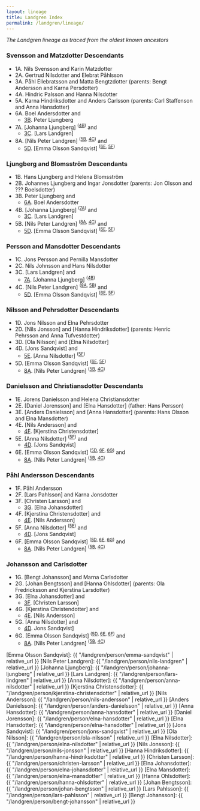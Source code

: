 ```yaml
---
layout: lineage
title: Landgren Index
permalink: /landgren/lineage/
---
```

*The Landgren lineage as traced from the oldest known ancestors*

### Svensson and Matzdotter Descendants
- 1A. Nils Svensson and Karin Matzdotter
- 2A. Gertrud Nilsdotter and Elebrat Påhlsson
- 3A. Påhl Ellebratsson and Matta Bengtzdotter (parents: Bengt Andersson and Karna Persdotter)
- 4A. Hindric Palsson and Hanna Nilsdotter
- 5A. Karna Hindriksdotter and Anders Carlsson (parents: Carl Staffenson and Anna Hansdotter)
- <a class="bare-link" id="6A">6A</a>. Boel Andersdotter and
  - [3B]. Peter Ljungberg
- <a class="bare-link" id="7A">7A</a>. [Johanna Ljungberg] <sup>([4B])</sup> and
  - [3C]. [Lars Landgren]
- <a class="bare-link" id="8A">8A</a>. [Nils Peter Landgren] <sup>([5B], [4C])</sup> and
  - [5D]. [Emma Olsson Sandqvist] <sup>([6E], [5F])</sup>

### Ljungberg and Blomsström Descendants
- 1B. Hans Ljungberg and Helena Blomsström
- 2B. Johannes Ljungberg and Ingar Jonsdotter (parents: Jon Olsson and ??? Boelsdotter)
- <a class="bare-link" id="3B">3B</a>. Peter Ljungberg and
  - [6A]. Boel Andersdotter
- <a class="bare-link" id="4B">4B</a>. [Johanna Ljungberg] <sup>([7A])</sup> and
  - [3C]. [Lars Landgren]
- <a class="bare-link" id="5B">5B</a>. [Nils Peter Landgren] <sup>([8A], [4C])</sup> and
  - [5D]. [Emma Olsson Sandqvist] <sup>([6E], [5F])</sup>

### Persson and Mansdotter Descendants
- 1C. Jons Persson and Pernilla Mansdotter
- 2C. Nils Johnsson and Hans Nilsdotter
- <a class="bare-link" id="3C">3C</a>. [Lars Landgren] and
  - [7A]. [Johanna Ljungberg] <sup>([4B])</sup>
- <a class="bare-link" id="4C">4C</a>. [Nils Peter Landgren] <sup>([8A], [5B])</sup> and
  - [5D]. [Emma Olsson Sandqvist] <sup>([6E], [5F])</sup>

### Nilsson and Pehrsdotter Descendants
- 1D. Jons Nilsson and Elna Pehrsdotter
- 2D. [Nils Jonsson] and [Hanna Hindriksdotter] (parents: Henric Pehrsson and Anna Tufvestdotter)
- 3D. [Ola Nilsson] and [Elna Nilsdotter]
- <a class="bare-link" id="4D">4D</a>. [Jons Sandqvist] and
  - [5E]. [Anna Nilsdotter] <sup>([5F])</sup>
- <a class="bare-link" id="5D">5D</a>. [Emma Olsson Sandqvist] <sup>([6E], [5F])</sup>
  - [8A]. [Nils Peter Landgren] <sup>([5B], [4C])</sup>

### Danielsson and Christiansdotter Descendants
- 1E. Jorens Danielsson and Helena Christiansdotter
- 2E. [Daniel Jorensson] and [Elna Hansdotter] (father: Hans Persson)
- 3E. [Anders Danielsson] and [Anna Hansdotter] (parents: Hans Olsson and Elna Mansdotter)
- <a class="bare-link" id="4E">4E</a>. [Nils Andersson] and
  - [4F]. [Kjerstina Christensdotter]
- <a class="bare-link" id="5E">5E</a>. [Anna Nilsdotter] <sup>([5F])</sup> and
  - [4D]. [Jons Sandqvist]
- <a class="bare-link" id="6E">6E</a>. [Emma Olsson Sandqvist] <sup>([5D], [6F], [6G])</sup> and
  - [8A]. [Nils Peter Landgren] <sup>([5B], [4C])</sup>

### Påhl Andersson Descendants
- 1F. Påhl Andersson
- 2F. [Lars Pahlsson] and Karna Jonsdotter
- <a class="bare-link" id="3F">3F</a>. [Christen Larsson] and
  - [3G]. [Elna Johansdotter]
- <a class="bare-link" id="4F">4F</a>. [Kjerstina Christensdotter] and
  - [4E]. [Nils Andersson]
- <a class="bare-link" id="5F">5F</a>. [Anna Nilsdotter] <sup>([5E])</sup> and
  - [4D]. [Jons Sandqvist]
- <a class="bare-link" id="6F">6F</a>. [Emma Olsson Sandqvist] <sup>([5D], [6E], [6G])</sup> and
  - [8A]. [Nils Peter Landgren] <sup>([5B], [4C])</sup>
  
### Johansson and Carlsdotter
- 1G. [Bengt Johansson] and Marna Carlsdotter
- 2G. [Johan Bengtsson] and [Hanna Ohlsdotter] (parents: Ola Fredricksson and Kjerstina Larsdotter)
- <a class="bare-link" id="3G">3G</a>. [Elna Johansdotter] and
  - [3F]. [Christen Larsson]
- <a class="bare-link" id="4G">4G</a>. [Kjerstina Christendotter] and
  - [4E]. [Nils Andersson]
- <a class="bare-link" id="5G">5G</a>. [Anna Nilsdotter] and
  - [4D]. Jons Sandqvist]
- <a class="bare-link" id="6G">6G</a>. [Emma Olsson Sandqvist] <sup>([5D], [6E], [6F])</sup> and
  - [8A]. [Nils Peter Landgren] <sup>([5B], [4C])</sup>

[6A]: #6A
[7A]: #7A
[8A]: #8A
[3B]: #3B
[4B]: #4B
[5B]: #5B
[3C]: #3C
[4C]: #4C
[4D]: #4D
[5D]: #5D
[4E]: #4E
[5E]: #5E
[6E]: #6E
[3F]: #3F
[4F]: #4F
[5F]: #5F
[6F]: #6F
[3G]: #3G
[4G]: #4G
[5G]: #5G
[6G]: #6G


[Emma Olsson Sandqvist]: {{ "/landgren/person/emma-sandqvist" | relative_url }}
[Nils Peter Landgren]: {{ "/landgren/person/nils-landgren" | relative_url }}
[Johanna Ljungberg]: {{ "/landgren/person/johanna-ljungberg" | relative_url }}
[Lars Landgren]: {{ "/landgren/person/lars-lindgren" | relative_url }}
[Anna Nilsdotter]: {{ "/landgren/person/anna-nilsdotter" | relative_url }}
[Kjerstina Christensdotter]: {{ "/landgren/person/kjerstina-christensdotter" | relative_url }}
[Nils Andersson]: {{ "/landgren/person/nils-andersson" | relative_url }}
[Anders Danielsson]: {{ "/landgren/person/anders-danielsson" | relative_url }}
[Anna Hansdotter]: {{ "/landgren/person/anna-hansdotter" | relative_url }}
[Daniel Jorensson]: {{ "/landgren/person/elna-hansdotter" | relative_url }}
[Elna Hansdotter]: {{ "/landgren/person/elna-hansdotter" | relative_url }}
[Jons Sandqvist]: {{ "/landgren/person/jons-sandqvist" | relative_url }}
[Ola Nilsson]: {{ "/landgren/person/ola-nilsson" | relative_url }}
[Elna Nilsdotter]: {{ "/landgren/person/elna-nilsdotter" | relative_url }}
[Nils Jonsson]: {{ "/landgren/person/nils-jonsson" | relative_url }}
[Hanna Hindriksdotter]: {{ "/landgren/person/hanna-hindriksdotter" | relative_url }}
[Christen Larsson]: {{ "/landgren/person/christen-larsson" | relative_url }}
[Elna Johansdotter]: {{ "/landgren/person/elna-johansdotter" | relative_url }}
[Elna Mansdotter]: {{ "/landgren/person/elna-mansdotter" | relative_url }}
[Hanna Ohlsdotter]: {{ "/landgren/person/hanna-ohlsdotter" | relative_url }}
[Johan Bengtsson]: {{ "/landgren/person/johan-bengtsson" | relative_url }}
[Lars Pahlsson]: {{ "/landgren/person/lars-pahlsson" | relative_url }}
[Bengt Johansson]: {{ "/landgren/person/bengt-johansson" | relative_url }}
